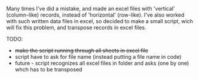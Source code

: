 Many times I've did a mistake, and made an excel files with 'vertical' (column-like) records, instead of 'horizontal' (row-like).
I've also worked with such written data files in excel, so decided to make a small script, wich will fix this problem, and
transpose records in excel files.

TODO:

- ~~make the script running through all sheets in excel file~~
- script have to ask for file name (instead putting a file name in code)
- future - script recognizes all excel files in folder and asks (one by one) whch has to be transposed
